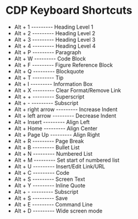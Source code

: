 # CDP Keyboard Shortcuts

* Alt + 1 --------- Heading Level 1
* Alt + 2 --------- Heading Level 2
* Alt + 3 --------- Heading Level 3
* Alt + 4 --------- Heading Level 4
* Alt + P --------- Paragraph
* Alt + W --------- Code Block
* Alt + F --------- Figure Reference Block
* Alt + Q --------- Blockquote
* Alt + T --------- Tip
* Alt + I --------- Information Box
* Alt + X --------- Clear Format/Remove Link
* Alt + + --------- Superscript
* Alt + - --------- Subscript
* Alt + right arrow --------- Increase Indent
* Alt + left arrow --------- Decrease Indent
* Alt + Insert --------- Align Left
* Alt + Home --------- Align Center
* Alt + Page Up --------- Align Right
* Alt + R --------- Page Break
* Alt + B --------- Bullet List    
* Alt + N --------- Numbered List
* Alt + M --------- Set start of numbered list
* Alt + U --------- Insert/Edit Link/URL
* Alt + C --------- Code
* Alt + S --------- Screen Text
* Alt + Y --------- Inline Quote
* Alt + - --------- Subscript
* Alt + S --------- Save
* Alt + E --------- Command Line
* Alt + D --------- Wide screen mode

